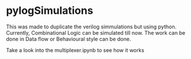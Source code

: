 # pylogSimulations
This was made to duplicate the verilog simmulations but using python.
Currently, Combinational Logic can be simulated till now. The work can be done in Data flow or Behavioural style can be done.

Take a look into the multiplexer.ipynb to see how it works
